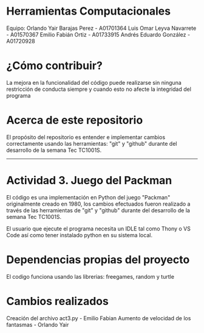 # Herramientas Computacionales

Equipo:
Orlando Yair Barajas Perez - A01701364
Luis Omar Leyva Navarrete - A01570367
Emilio Fabián Ortiz - A01733915
Andrés Eduardo González - A01720928

# ¿Cómo contribuir?

La mejora en la funcionalidad del código puede realizarse sin ninguna restricción de conducta siempre y cuando esto no afecte la integridad del programa

# Acerca de este repositorio

El propósito del repositorio es entender e implementar cambios correctamente usando las herramientas: "git" y "github" durante del desarrollo de la semana Tec TC1001S.

---

# Actividad 3. Juego del Packman

El código es una implementación en Python del juego "Packman" originalmente creado en 1980, los cambios efectuados fueron realizado a través de las herramientas de "git" y "github" durante del desarrollo de la semana Tec TC1001S.

El usuario que ejecute el programa necesita un IDLE tal como Thony o VS Code así como tener instalado python en su sistema local.

# Dependencias propias del proyecto

El codigo funciona usando las librerias: freegames, random y turtle

# Cambios realizados

Creación del archivo act3.py - Emilio Fabian
Aumento de velocidad de los fantasmas - Orlando Yair
